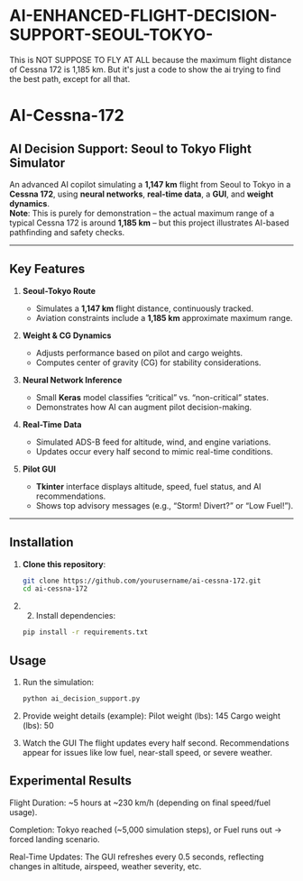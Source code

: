 # AI-ENHANCED-FLIGHT-DECISION-SUPPORT-SEOUL-TOKYO-
This is NOT SUPPOSE TO FLY AT ALL because the maximum flight distance of Cessna 172 is 1,185 km. But it's just a code to show the ai trying to find the best path, except for all that.


# AI-Cessna-172
## AI Decision Support: Seoul to Tokyo Flight Simulator

An advanced AI copilot simulating a **1,147 km** flight from Seoul to Tokyo in a **Cessna 172**, using **neural networks**, **real-time data**, a **GUI**, and **weight dynamics**.  
**Note**: This is purely for demonstration – the actual maximum range of a typical Cessna 172 is around **1,185 km** – but this project illustrates AI-based pathfinding and safety checks.

---

## Key Features

1. **Seoul-Tokyo Route**  
   - Simulates a **1,147 km** flight distance, continuously tracked.
   - Aviation constraints include a **1,185 km** approximate maximum range.

2. **Weight & CG Dynamics**  
   - Adjusts performance based on pilot and cargo weights.
   - Computes center of gravity (CG) for stability considerations.

3. **Neural Network Inference**  
   - Small **Keras** model classifies “critical” vs. “non-critical” states.
   - Demonstrates how AI can augment pilot decision-making.

4. **Real-Time Data**  
   - Simulated ADS-B feed for altitude, wind, and engine variations.
   - Updates occur every half second to mimic real-time conditions.

5. **Pilot GUI**  
   - **Tkinter** interface displays altitude, speed, fuel status, and AI recommendations.
   - Shows top advisory messages (e.g., “Storm! Divert?” or “Low Fuel!”).

---

## Installation

1. **Clone this repository**:
   ```bash
   git clone https://github.com/yourusername/ai-cessna-172.git
   cd ai-cessna-172
2. 2. Install dependencies:
   ```bash
   pip install -r requirements.txt

## Usage

1. Run the simulation:
   ```bash
   python ai_decision_support.py
   
2. Provide weight details (example):
    Pilot weight (lbs): 145
    Cargo weight (lbs): 50
   
3. Watch the GUI
    The flight updates every half second.
    Recommendations appear for issues like low fuel, near-stall speed, or severe weather.

## Experimental Results
Flight Duration: ~5 hours at ~230 km/h (depending on final speed/fuel usage).

Completion:
    Tokyo reached (~5,000 simulation steps), or
    Fuel runs out → forced landing scenario.
    
Real-Time Updates: The GUI refreshes every 0.5 seconds, reflecting changes in altitude, airspeed, weather severity, etc.
